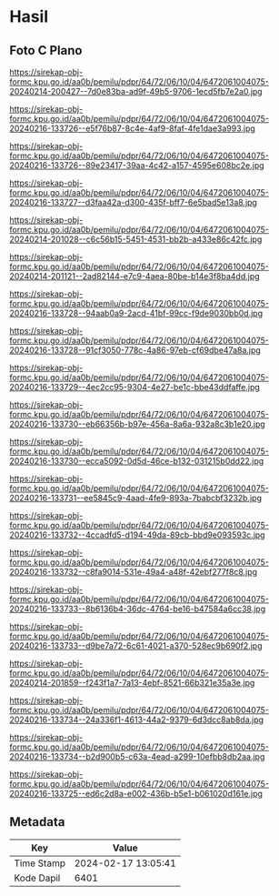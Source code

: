 # Hasil

## Foto C Plano

https://sirekap-obj-formc.kpu.go.id/aa0b/pemilu/pdpr/64/72/06/10/04/6472061004075-20240214-200427--7d0e83ba-ad9f-49b5-9706-1ecd5fb7e2a0.jpg

https://sirekap-obj-formc.kpu.go.id/aa0b/pemilu/pdpr/64/72/06/10/04/6472061004075-20240216-133726--e5f76b87-8c4e-4af9-8faf-4fe1dae3a993.jpg

https://sirekap-obj-formc.kpu.go.id/aa0b/pemilu/pdpr/64/72/06/10/04/6472061004075-20240216-133726--89e23417-39aa-4c42-a157-4595e608bc2e.jpg

https://sirekap-obj-formc.kpu.go.id/aa0b/pemilu/pdpr/64/72/06/10/04/6472061004075-20240216-133727--d3faa42a-d300-435f-bff7-6e5bad5e13a8.jpg

https://sirekap-obj-formc.kpu.go.id/aa0b/pemilu/pdpr/64/72/06/10/04/6472061004075-20240214-201028--c6c56b15-5451-4531-bb2b-a433e86c42fc.jpg

https://sirekap-obj-formc.kpu.go.id/aa0b/pemilu/pdpr/64/72/06/10/04/6472061004075-20240214-201121--2ad82144-e7c9-4aea-80be-b14e3f8ba4dd.jpg

https://sirekap-obj-formc.kpu.go.id/aa0b/pemilu/pdpr/64/72/06/10/04/6472061004075-20240216-133728--94aab0a9-2acd-41bf-99cc-f9de9030bb0d.jpg

https://sirekap-obj-formc.kpu.go.id/aa0b/pemilu/pdpr/64/72/06/10/04/6472061004075-20240216-133728--91cf3050-778c-4a86-97eb-cf69dbe47a8a.jpg

https://sirekap-obj-formc.kpu.go.id/aa0b/pemilu/pdpr/64/72/06/10/04/6472061004075-20240216-133729--4ec2cc95-9304-4e27-be1c-bbe43ddfaffe.jpg

https://sirekap-obj-formc.kpu.go.id/aa0b/pemilu/pdpr/64/72/06/10/04/6472061004075-20240216-133730--eb66356b-b97e-456a-8a6a-932a8c3b1e20.jpg

https://sirekap-obj-formc.kpu.go.id/aa0b/pemilu/pdpr/64/72/06/10/04/6472061004075-20240216-133730--ecca5092-0d5d-46ce-b132-031215b0dd22.jpg

https://sirekap-obj-formc.kpu.go.id/aa0b/pemilu/pdpr/64/72/06/10/04/6472061004075-20240216-133731--ee5845c9-4aad-4fe9-893a-7babcbf3232b.jpg

https://sirekap-obj-formc.kpu.go.id/aa0b/pemilu/pdpr/64/72/06/10/04/6472061004075-20240216-133732--4ccadfd5-d194-49da-89cb-bbd9e093593c.jpg

https://sirekap-obj-formc.kpu.go.id/aa0b/pemilu/pdpr/64/72/06/10/04/6472061004075-20240216-133732--c8fa9014-531e-49a4-a48f-42ebf277f8c8.jpg

https://sirekap-obj-formc.kpu.go.id/aa0b/pemilu/pdpr/64/72/06/10/04/6472061004075-20240216-133733--8b6136b4-36dc-4764-be16-b47584a6cc38.jpg

https://sirekap-obj-formc.kpu.go.id/aa0b/pemilu/pdpr/64/72/06/10/04/6472061004075-20240216-133733--d9be7a72-6c61-4021-a370-528ec9b690f2.jpg

https://sirekap-obj-formc.kpu.go.id/aa0b/pemilu/pdpr/64/72/06/10/04/6472061004075-20240214-201859--f243f1a7-7a13-4ebf-8521-66b321e35a3e.jpg

https://sirekap-obj-formc.kpu.go.id/aa0b/pemilu/pdpr/64/72/06/10/04/6472061004075-20240216-133734--24a336f1-4613-44a2-9379-6d3dcc8ab8da.jpg

https://sirekap-obj-formc.kpu.go.id/aa0b/pemilu/pdpr/64/72/06/10/04/6472061004075-20240216-133734--b2d900b5-c63a-4ead-a299-10efbb8db2aa.jpg

https://sirekap-obj-formc.kpu.go.id/aa0b/pemilu/pdpr/64/72/06/10/04/6472061004075-20240216-133725--ed6c2d8a-e002-436b-b5e1-b061020d161e.jpg


## Metadata

| Key        | Value               |
| ---------- | ------------------- |
| Time Stamp | 2024-02-17 13:05:41 |
| Kode Dapil | 6401                |



